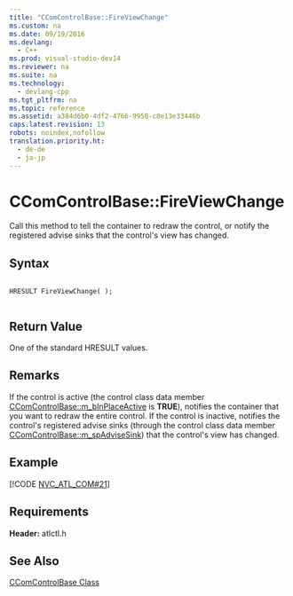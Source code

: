 ```yaml
---
title: "CComControlBase::FireViewChange"
ms.custom: na
ms.date: 09/19/2016
ms.devlang: 
  - C++
ms.prod: visual-studio-dev14
ms.reviewer: na
ms.suite: na
ms.technology: 
  - devlang-cpp
ms.tgt_pltfrm: na
ms.topic: reference
ms.assetid: a384d6b0-4df2-4766-9950-c8e13e33446b
caps.latest.revision: 13
robots: noindex,nofollow
translation.priority.ht: 
  - de-de
  - ja-jp
---
```

# CComControlBase::FireViewChange
Call this method to tell the container to redraw the control, or notify the registered advise sinks that the control's view has changed.  
  
## Syntax  
  
```  
  
HRESULT FireViewChange( );  
  
```  
  
## Return Value  
 One of the standard HRESULT values.  
  
## Remarks  
 If the control is active (the control class data member [CComControlBase::m_bInPlaceActive](../vs140/CComControlBase--m_bInPlaceActive.md) is **TRUE**), notifies the container that you want to redraw the entire control. If the control is inactive, notifies the control's registered advise sinks (through the control class data member [CComControlBase::m_spAdviseSink](../vs140/CComControlBase--m_spAdviseSink.md)) that the control's view has changed.  
  
## Example  
 [!CODE [NVC_ATL_COM#21](../CodeSnippet/VS_Snippets_Cpp/NVC_ATL_COM#21)]  
  
## Requirements  
 **Header:** atlctl.h  
  
## See Also  
 [CComControlBase Class](../vs140/CComControlBase-Class.md)